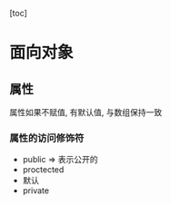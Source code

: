 [toc]

# 面向对象

## 属性

属性如果不赋值, 有默认值, 与数组保持一致

### 属性的访问修饰符

- public => 表示公开的
- proctected
- 默认
- private

